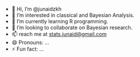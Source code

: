 - 👋 Hi, I’m @junaidzkh
- 👀 I’m interested in classical and Bayesian Analysis.
- 🌱 I’m currently learning R programming.
- 💞️ I’m looking to collaborate on Bayesian research. 
- 📫 reach me at stats.junaid@gmail.com
- 😄 Pronouns: ...
- ⚡ Fun fact: ...

<!---
junaidzkh/junaidzkh is a ✨ special ✨ repository because its `README.md` (this file) appears on your GitHub profile.
You can click the Preview link to take a look at your changes.
--->
